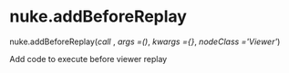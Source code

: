 # nuke.addBeforeReplay
nuke.addBeforeReplay(_call_ , _args =()_, _kwargs ={}_, _nodeClass ='Viewer'_)

Add code to execute before viewer replay